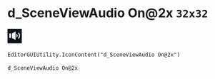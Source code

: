 # d_SceneViewAudio On@2x `32x32`
<img src="/img/d_SceneViewAudio%20On@2x.png" width=32 height=32>

``` CSharp
EditorGUIUtility.IconContent("d_SceneViewAudio On@2x")
```
```
d_SceneViewAudio On@2x
```
